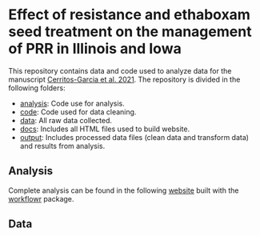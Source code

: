 # Effect of resistance and ethaboxam seed treatment on the management of PRR in Illinois and Iowa

This repository contains data and code used to analyze data for the manuscript [Cerritos-Garcia et al. 2021](https://apsjournals.apsnet.org/doi/full/10.1094/PHP-08-20-0068-RS). The repository is divided in the following folders:  
- [analysis](https://github.com/danielcerritos/seedtreatments/tree/master/analysis): Code use for analysis.  
- [code](https://github.com/danielcerritos/seedtreatments/tree/master/code): Code used for data cleaning.  
- [data](https://github.com/danielcerritos/seedtreatments/tree/master/data): All raw data collected.  
- [docs](https://github.com/danielcerritos/seedtreatments/tree/master/docs): Includes all HTML files used to build website.  
- [output](https://github.com/danielcerritos/seedtreatments/tree/master/output): Includes processed data files (clean data and transform data) and results from analysis.  

## Analysis
Complete analysis can be found in the following [website](https://danielcerritos.github.io/seedtreatments/index.html) built with the [workflowr](https://jdblischak.github.io/workflowr/) package. 

## Data
